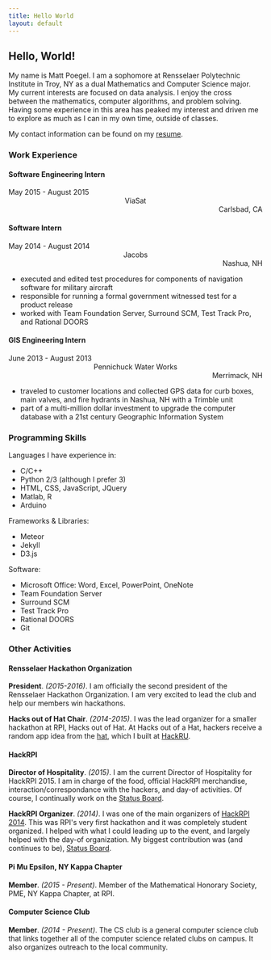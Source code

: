 ```yaml
---
title: Hello World
layout: default
---
```


## Hello, World!

My name is Matt Poegel. I am a sophomore at Rensselaer Polytechnic Institute in Troy, NY as a dual Mathematics and Computer Science major. My current interests are focused on data analysis. I enjoy the cross between the mathematics, computer algorithms, and problem solving. Having some experience in this area has peaked my interest and driven me to explore as much as I can in my own time, outside of classes.

My contact information can be found on my [resume](/assets/resume.pdf).

### Work Experience

#### Software Engineering Intern
<div class="row">
<div class="col-xs-4" style="text-align:left">May 2015 - August 2015</div>
<div class="col-xs-4" style="text-align:center">ViaSat</div>
<div class="col-xs-4" style="text-align:right">Carlsbad, CA</div>
</div>

#### Software Intern
<div class="row">
<div class="col-xs-4" style="text-align:left">May 2014 - August 2014</div>
<div class="col-xs-4" style="text-align:center">Jacobs</div>
<div class="col-xs-4" style="text-align:right">Nashua, NH</div>
</div>

  - executed and edited test procedures for components of navigation software for military aircraft
  - responsible for running a formal government witnessed test for a product release
  - worked with Team Foundation Server, Surround SCM, Test Track Pro, and Rational DOORS

#### GIS Engineering Intern
<div class="row">
<div class="col-xs-4" style="text-align:left">June 2013 - August 2013</div>
<div class="col-xs-4" style="text-align:center">Pennichuck Water Works</div>
<div class="col-xs-4" style="text-align:right">Merrimack, NH</div>
</div>

  - traveled to customer locations and collected GPS data for curb boxes, main valves, and fire hydrants in
Nashua, NH with a Trimble unit
  - part of a multi-million dollar investment to upgrade the computer database with a 21st century Geographic
Information System

### Programming Skills
Languages I have experience in:

  - C/C++
  - Python 2/3 (although I prefer 3)
  - HTML, CSS, JavaScript, JQuery
  - Matlab, R
  - Arduino

Frameworks & Libraries:

  - Meteor
  - Jekyll
  - D3.js

Software:

  - Microsoft Office: Word, Excel, PowerPoint, OneNote
  - Team Foundation Server
  - Surround SCM
  - Test Track Pro
  - Rational DOORS
  - Git

### Other Activities

#### Rensselaer Hackathon Organization
**President**. *(2015-2016)*.
I am officially the second president of the Rensselaer Hackathon Organization. I am very excited to lead the club and help our members win hackathons.

**Hacks out of Hat Chair**. *(2014-2015)*.
I was the lead organizer for a smaller hackathon at RPI, Hacks out of Hat. At Hacks out of a Hat, hackers receive a random app idea from the [hat](/projects/hackathon_sorting_hat.html), which I built at [HackRU](/hack/HackRU_Fall2014.html).

#### HackRPI
**Director of Hospitality**. *(2015)*.
I am the current Director of Hospitality for HackRPI 2015. I am in charge of the food, official HackRPI merchandise, interaction/correspondance with the hackers, and day-of activities. Of course, I continually work on the [Status Board](https://github.com/mpoegel/HackRPI-Status-Board).

**HackRPI Organizer**. *(2014)*.
I was one of the main organizers of [HackRPI 2014](/hack/HackRPI_2014.html). This was RPI's very first hackathon and it was completely student organized. I helped with what I could leading up to the event, and largely helped with the day-of organization. My biggest contribution was (and continues to be), [Status Board](https://github.com/mpoegel/HackRPI-Status-Board).

#### Pi Mu Epsilon, NY Kappa Chapter
**Member**. *(2015 - Present)*. Member of the Mathematical Honorary Society, PME, NY Kappa Chapter, at RPI.

#### Computer Science Club
**Member**. *(2014 - Present)*. The CS club is a general computer science club that links together all of the computer science related clubs on campus. It also organizes outreach to the local community.

